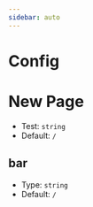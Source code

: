 ```yaml
---
sidebar: auto
---
```


# Config

# New Page

- Test: `string`
- Default: `/`

## bar

- Type: `string`
- Default: `/`
